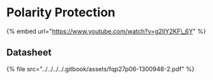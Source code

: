 # Polarity Protection

{% embed url="https://www.youtube.com/watch?v=g2lIY2KF\_6Y" %}

## Datasheet

{% file src="../../../../.gitbook/assets/fqp27p06-1300948-2.pdf" %}

